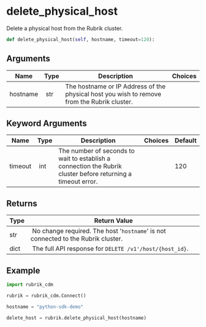# delete_physical_host

Delete a physical host from the Rubrik cluster.

```py
def delete_physical_host(self, hostname, timeout=120):
```

## Arguments

| Name        | Type | Description                                                                 | Choices |
|-------------|------|-----------------------------------------------------------------------------|---------|
| hostname  | str | The hostname or IP Address of the physical host you wish to remove from the Rubrik cluster. |  |

## Keyword Arguments

| Name        | Type | Description                                                                 | Choices | Default |
|-------------|------|-----------------------------------------------------------------------------|---------|---------|
| timeout  | int | The number of seconds to wait to establish a connection the Rubrik cluster before returning a timeout error.  |  | 120 |

## Returns

| Type | Return Value                                                                                  |
|------|-----------------------------------------------------------------------------------------------|
| str | No change required. The host '`hostname`' is not connected to the Rubrik cluster. |
| dict | The full API response for `DELETE /v1'/host/{host_id}`. |



## Example

```py
import rubrik_cdm

rubrik = rubrik_cdm.Connect()

hostname = "python-sdk-demo"

delete_host = rubrik.delete_physical_host(hostname)

```
